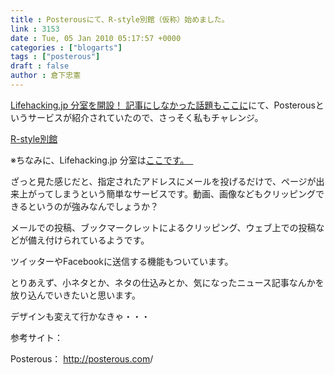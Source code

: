 ```yaml
---
title : Posterousにて、R-style別館（仮称）始めました。
link : 3153
date : Tue, 05 Jan 2010 05:17:57 +0000
categories : ["blogarts"]
tags : ["posterous"]
draft : false
author : 倉下忠憲
---
```


<a href="http://lifehacking.jp/2010/01/lifehack-posterous/">Lifehacking.jp 分室を開設！ 記事にしなかった話題もここに</a>にて、Posterousというサービスが紹介されていたので、さっそく私もチャレンジ。

<!--more-->
<a href="http://r-style.posterous.com/">R-style別館</a>

※ちなみに、Lifehacking.jp 分室は<a href="http://lifehack.posterous.com/">ここです。　</a>


ざっと見た感じだと、指定されたアドレスにメールを投げるだけで、ページが出来上がってしまうという簡単なサービスです。動画、画像などもクリッピングできるというのが強みなんでしょうか？

メールでの投稿、ブックマークレットによるクリッピング、ウェブ上での投稿などが備え付けられているようです。

ツイッターやFacebookに送信する機能もついています。

とりあえず、小ネタとか、ネタの仕込みとか、気になったニュース記事なんかを放り込んでいきたいと思います。

デザインも変えて行かなきゃ・・・

参考サイト：

Posterous：
<a href="http://posterous.com">http://posterous.com</a>/